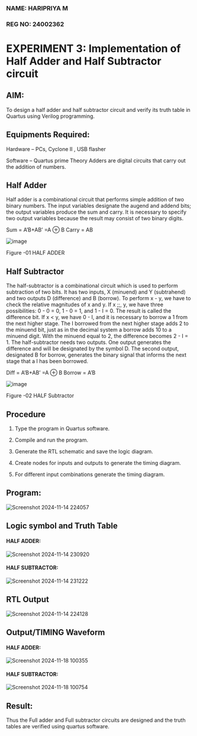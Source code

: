 ### NAME: HARIPRIYA M
### REG NO: 24002362
# EXPERIMENT 3: Implementation of Half Adder and Half Subtractor circuit


## AIM:

To design a half adder and half subtractor circuit and verify its truth table in Quartus using Verilog programming.

## Equipments Required:

Hardware – PCs, Cyclone II , USB flasher 

Software – Quartus prime Theory Adders are digital circuits that carry out the addition of numbers.

## Half Adder

Half adder is a combinational circuit that performs simple addition of two binary numbers. The input variables designate the augend and addend bits; the output variables produce the sum and carry. It is necessary to specify two output variables because the result may consist of two binary digits.

Sum = A’B+AB’ =A ⊕ B Carry = AB

![image](https://github.com/naavaneetha/HALF_ADDER_SUBTRACTOR/assets/154305477/bd4a0b2c-cdbc-4184-ab08-81578f121e1f)

Figure -01 HALF ADDER

## Half Subtractor

The half-subtractor is a combinational circuit which is used to perform subtraction of two bits. It has two inputs, X (minuend) and Y (subtrahend) and two outputs D (difference) and B (borrow). To perform x - y, we have to check the relative magnitudes of x and y. If x ;;, y, we have three possibilities: 0 - 0 = 0, 1 - 0 = 1, and 1 - I = 0. The result is called the difference bit. If x < y, we have 0 - I, and it is necessary to borrow a 1 from the next higher stage. The I borrowed from the next higher stage adds 2 to the minuend bit, just as in the decimal system a borrow adds 10 to a minuend digit. With the minuend equal to 2, the difference becomes 2 - I = 1. The half-subtractor needs two outputs. One output generates the difference and will be designated by the symbol D. The second output, designated B for borrow, generates the binary signal that informs the next stage that a I has been borrowed. 

Diff = A’B+AB’ =A ⊕ B
Borrow = A’B

 ![image](https://github.com/naavaneetha/HALF_ADDER_SUBTRACTOR/assets/154305477/d76b099c-513f-4e7c-843a-e2fd028a531a)

Figure -02 HALF Subtractor


## Procedure

1.	Type the program in Quartus software.

2.	Compile and run the program.

3.	Generate the RTL schematic and save the logic diagram.

4.	Create nodes for inputs and outputs to generate the timing diagram.

5.	For different input combinations generate the timing diagram.


## Program:
![Screenshot 2024-11-14 224057](https://github.com/user-attachments/assets/5896674e-c031-4b33-8886-a41921836be0)


## Logic symbol and Truth Table

#### HALF ADDER:
![Screenshot 2024-11-14 230920](https://github.com/user-attachments/assets/0111021d-27e3-4f5e-8e5c-5ef9e971aec4)

#### HALF SUBTRACTOR:
![Screenshot 2024-11-14 231222](https://github.com/user-attachments/assets/53703685-81c4-441a-942c-63e8eb30a286)


## RTL Output
![Screenshot 2024-11-14 224128](https://github.com/user-attachments/assets/58ca1a53-c51a-4f69-bf11-3b786dd6f083)


## Output/TIMING Waveform
#### HALF ADDER:
![Screenshot 2024-11-18 100355](https://github.com/user-attachments/assets/cdeabeae-421c-4ca7-ae22-ff9729a76383)


#### HALF SUBTRACTOR:
![Screenshot 2024-11-18 100754](https://github.com/user-attachments/assets/020851e1-7702-40e4-ba95-32a4b41cc8cc)




## Result:
Thus the Full adder and Full subtractor circuits are designed and the truth tables are verified using quartus software.


